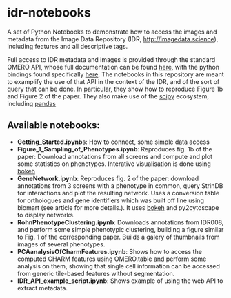 # idr-notebooks

A set of Python Notebooks to demonstrate how to access the images and metadata from the Image Data Repository (IDR, http://imagedata.science), including features and all descriptive tags. 

Full access to IDR metadata and images is provided through the standard OMERO API, whose full documentation can be found [here](https://www.openmicroscopy.org/site/support/omero5.2/developers/), with the python bindings found specifically [here](https://www.openmicroscopy.org/site/support/omero5.2/developers/Python.html). The notebooks in this repository are meant to examplify the use of that API in the context of the IDR, and of the sort of query that can be done. In particular, they show how to reproduce Figure 1b and Figure 2 of the paper. They also make use of the [scipy](https://www.scipy.org/) ecosystem, including [pandas](pandas.pydata.org)

## Available notebooks:

- **Getting_Started.ipynb**s: How to connect, some simple data access
- **Figure_1_Sampling_of_Phenotypes.ipynb**: Reproduces fig. 1b of the paper: Download annotations from all screens and compute and plot some statistics on phenotypes. Interative visualisation is done using [bokeh](bokeh.pydata.org/)
- **GeneNetwork.ipynb**: Reproduces fig. 2 of the paper: download annotations from 3 screens with a phenotype in common, query StrinDB for interactions and plot the resulting network. Uses a conversion table for orthologues and gene identifiers which was built off line using biomart (see article for more details.). It uses [bokeh](bokeh.pydata.org/) and py2cytoscape to display networks.
- **RohnPhenotypeClustering.ipynb**: Downloads annotations from IDR008, and perform some simple phenotypic clustering, building a figure similar to Fig. 1 of the corresponding paper. Builds a galery of thumbnails from images of several phenotypes.
- **PCAanalysisOfCharmFeatures.ipynb**: Shows how to access the computed CHARM features using OMERO.table and perform some analysis on them, showing that single cell information can be accessed from generic tile-based features without segmentation.
- **IDR_API_example_script.ipynb**: Shows example of using the web API to extract metadata.

